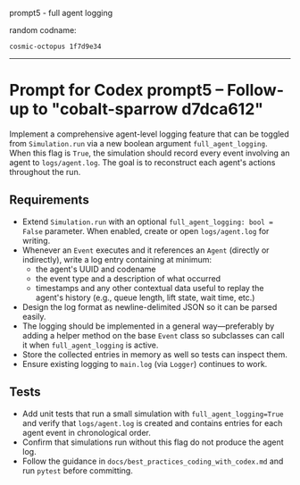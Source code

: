 prompt5 - full agent logging

random codname:

```copy
cosmic-octopus 1f7d9e34
```

***

# Prompt for Codex prompt5 – Follow-up to "cobalt-sparrow d7dca612"

Implement a comprehensive agent-level logging feature that can be toggled from
`Simulation.run` via a new boolean argument `full_agent_logging`. When this
flag is `True`, the simulation should record every event involving an agent to
`logs/agent.log`. The goal is to reconstruct each agent's actions throughout the
run.

## Requirements

- Extend `Simulation.run` with an optional `full_agent_logging: bool = False`
  parameter. When enabled, create or open `logs/agent.log` for writing.
- Whenever an `Event` executes and it references an `Agent` (directly or
  indirectly), write a log entry containing at minimum:
  - the agent's UUID and codename
  - the event type and a description of what occurred
  - timestamps and any other contextual data useful to replay the agent's
    history (e.g., queue length, lift state, wait time, etc.)
- Design the log format as newline-delimited JSON so it can be parsed easily.
- The logging should be implemented in a general way—preferably by adding a
  helper method on the base `Event` class so subclasses can call it when
  `full_agent_logging` is active.
- Store the collected entries in memory as well so tests can inspect them.
- Ensure existing logging to `main.log` (via `Logger`) continues to work.

## Tests

- Add unit tests that run a small simulation with `full_agent_logging=True` and
  verify that `logs/agent.log` is created and contains entries for each agent
  event in chronological order.
- Confirm that simulations run without this flag do not produce the agent log.
- Follow the guidance in `docs/best_practices_coding_with_codex.md` and run
  `pytest` before committing.


